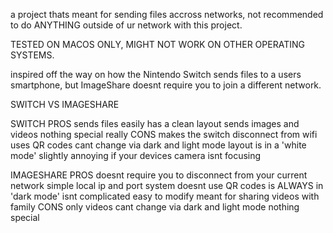 a project thats meant for sending files accross networks, not recommended to do ANYTHING outside of ur network with this project.

TESTED ON MACOS ONLY, MIGHT NOT WORK ON OTHER OPERATING SYSTEMS.

inspired off the way on how the Nintendo Switch sends files to a users smartphone, but ImageShare doesnt require you to join a different network.

SWITCH VS IMAGESHARE

SWITCH
PROS
sends files easily
has a clean layout
sends images and videos
nothing special really
CONS
makes the switch disconnect from wifi
uses QR codes
cant change via dark and light mode
layout is in a 'white mode'
slightly annoying if your devices camera isnt focusing

IMAGESHARE
PROS
doesnt require you to disconnect from your current network
simple local ip and port system
doesnt use QR codes
is ALWAYS in 'dark mode'
isnt complicated
easy to modify
meant for sharing videos with family
CONS
only videos
cant change via dark and light mode
nothing special
